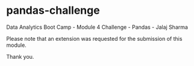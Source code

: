 # pandas-challenge
Data Analytics Boot Camp - Module 4 Challenge - Pandas - Jalaj Sharma

Please note that an extension was requested for the submission of this module.

Thank you.